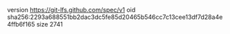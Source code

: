 version https://git-lfs.github.com/spec/v1
oid sha256:2293a688551bb2dac3dc5fe85d20465b546cc7c13cee13df7d28a4e4ffb6f165
size 2741
